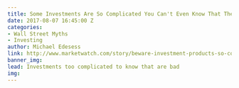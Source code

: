 ```yaml
---
title: Some Investments Are So Complicated You Can't Even Know That They Are Bad
date: 2017-08-07 16:45:00 Z
categories:
- Wall Street Myths
- Investing
author: Michael Edesess
link: http://www.marketwatch.com/story/beware-investment-products-so-complicated-its-hard-to-even-tell-if-theyre-bad-2017-08-07
banner_img: 
lead: Investments too complicated to know that are bad
img: 
---
```


